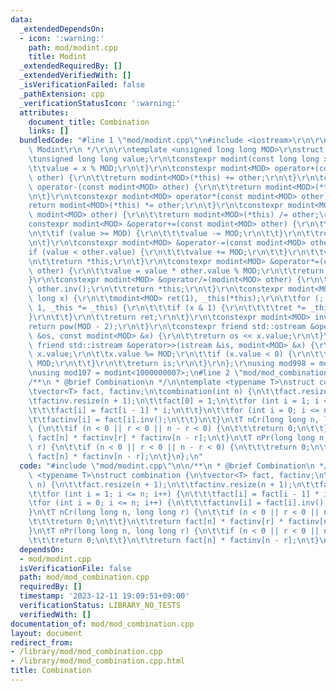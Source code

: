 ```yaml
---
data:
  _extendedDependsOn:
  - icon: ':warning:'
    path: mod/modint.cpp
    title: Modint
  _extendedRequiredBy: []
  _extendedVerifiedWith: []
  _isVerificationFailed: false
  _pathExtension: cpp
  _verificationStatusIcon: ':warning:'
  attributes:
    document_title: Combination
    links: []
  bundledCode: "#line 1 \"mod/modint.cpp\"\n#include <iostream>\r\n\r\n/**\r\n * @brief\
    \ Modint\r\n */\r\n\r\ntemplate <unsigned long long MOD>\r\nstruct modint {\r\n\
    \tunsigned long long value;\r\n\tconstexpr modint(const long long x = 0) {\r\n\
    \t\tvalue = x % MOD;\r\n\t}\r\n\tconstexpr modint<MOD> operator+(const modint<MOD>\
    \ other) {\r\n\t\treturn modint<MOD>(*this) += other;\r\n\t}\r\n\tconstexpr modint<MOD>\
    \ operator-(const modint<MOD> other) {\r\n\t\treturn modint<MOD>(*this) -= other;\r\
    \n\t}\r\n\tconstexpr modint<MOD> operator*(const modint<MOD> other) {\r\n\t\t\
    return modint<MOD>(*this) *= other;\r\n\t}\r\n\tconstexpr modint<MOD> operator/(const\
    \ modint<MOD> other) {\r\n\t\treturn modint<MOD>(*this) /= other;\r\n\t}\r\n\t\
    constexpr modint<MOD> &operator+=(const modint<MOD> other) {\r\n\t\tvalue += other.value;\r\
    \n\t\tif (value >= MOD) {\r\n\t\t\tvalue -= MOD;\r\n\t\t}\r\n\t\treturn *this;\r\
    \n\t}\r\n\tconstexpr modint<MOD> &operator-=(const modint<MOD> other) {\r\n\t\t\
    if (value < other.value) {\r\n\t\t\tvalue += MOD;\r\n\t\t}\r\n\t\tvalue -= other.value;\r\
    \n\t\treturn *this;\r\n\t}\r\n\tconstexpr modint<MOD> &operator*=(const modint<MOD>\
    \ other) {\r\n\t\tvalue = value * other.value % MOD;\r\n\t\treturn *this;\r\n\t\
    }\r\n\tconstexpr modint<MOD> &operator/=(modint<MOD> other) {\r\n\t\t(*this) *=\
    \ other.inv();\r\n\t\treturn *this;\r\n\t}\r\n\tconstexpr modint<MOD> pow(long\
    \ long x) {\r\n\t\tmodint<MOD> ret(1), _this(*this);\r\n\t\tfor (; x > 0; x >>=\
    \ 1, _this *= _this) {\r\n\t\t\tif (x & 1) {\r\n\t\t\t\tret *= _this;\r\n\t\t\t\
    }\r\n\t\t}\r\n\t\treturn ret;\r\n\t}\r\n\tconstexpr modint<MOD> inv() {\r\n\t\t\
    return pow(MOD - 2);\r\n\t}\r\n\tconstexpr friend std::ostream &operator<<(ostream\
    \ &os, const modint<MOD> &x) {\r\n\t\treturn os << x.value;\r\n\t}\r\n\tconstexpr\
    \ friend std::istream &operator>>(istream &is, modint<MOD> &x) {\r\n\t\tis >>\
    \ x.value;\r\n\t\tx.value %= MOD;\r\n\t\tif (x.value < 0) {\r\n\t\t\tx.value +=\
    \ MOD;\r\n\t\t}\r\n\t\treturn is;\r\n\t}\r\n};\r\nusing mod998 = modint<998244353>;\r\
    \nusing mod107 = modint<1000000007>;\n#line 2 \"mod/mod_combination.cpp\"\n\n\
    /**\n * @brief Combination\n */\n\ntemplate <typename T>\nstruct combination {\n\
    \tvector<T> fact, factinv;\n\tcombination(int n) {\n\t\tfact.resize(n + 1);\n\t\
    \tfactinv.resize(n + 1);\n\t\tfact[0] = 1;\n\t\tfor (int i = 1; i <= n; i++) {\n\
    \t\t\tfact[i] = fact[i - 1] * i;\n\t\t}\n\t\tfor (int i = 0; i <= n; i++) {\n\t\
    \t\tfactinv[i] = fact[i].inv();\n\t\t}\n\t}\n\tT nCr(long long n, long long r)\
    \ {\n\t\tif (n < 0 || r < 0 || n - r < 0) {\n\t\t\treturn 0;\n\t\t}\n\t\treturn\
    \ fact[n] * factinv[r] * factinv[n - r];\n\t}\n\tT nPr(long long n, long long\
    \ r) {\n\t\tif (n < 0 || r < 0 || n - r < 0) {\n\t\t\treturn 0;\n\t\t}\n\t\treturn\
    \ fact[n] * factinv[n - r];\n\t}\n};\n"
  code: "#include \"mod/modint.cpp\"\n\n/**\n * @brief Combination\n */\n\ntemplate\
    \ <typename T>\nstruct combination {\n\tvector<T> fact, factinv;\n\tcombination(int\
    \ n) {\n\t\tfact.resize(n + 1);\n\t\tfactinv.resize(n + 1);\n\t\tfact[0] = 1;\n\
    \t\tfor (int i = 1; i <= n; i++) {\n\t\t\tfact[i] = fact[i - 1] * i;\n\t\t}\n\t\
    \tfor (int i = 0; i <= n; i++) {\n\t\t\tfactinv[i] = fact[i].inv();\n\t\t}\n\t\
    }\n\tT nCr(long long n, long long r) {\n\t\tif (n < 0 || r < 0 || n - r < 0) {\n\
    \t\t\treturn 0;\n\t\t}\n\t\treturn fact[n] * factinv[r] * factinv[n - r];\n\t\
    }\n\tT nPr(long long n, long long r) {\n\t\tif (n < 0 || r < 0 || n - r < 0) {\n\
    \t\t\treturn 0;\n\t\t}\n\t\treturn fact[n] * factinv[n - r];\n\t}\n};"
  dependsOn:
  - mod/modint.cpp
  isVerificationFile: false
  path: mod/mod_combination.cpp
  requiredBy: []
  timestamp: '2023-12-11 19:09:51+09:00'
  verificationStatus: LIBRARY_NO_TESTS
  verifiedWith: []
documentation_of: mod/mod_combination.cpp
layout: document
redirect_from:
- /library/mod/mod_combination.cpp
- /library/mod/mod_combination.cpp.html
title: Combination
---
```

